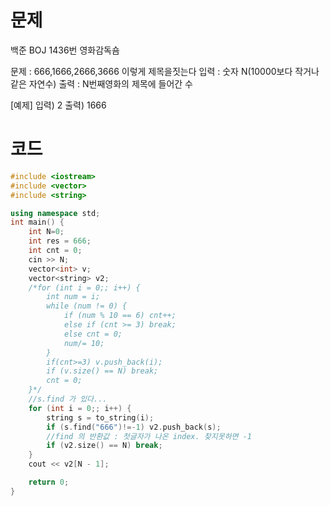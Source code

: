 # 문제

백준 BOJ 1436번 영화감독숌

문제 : 666,1666,2666,3666 이렇게 제목을짓는다
입력 : 숫자 N(10000보다 작거나 같은 자연수)
출력 : N번째영화의 제목에 들어간 수

[예제]
입력) 2 
출력) 1666

# 코드
```cpp
#include <iostream>
#include <vector>
#include <string>

using namespace std;
int main() {
	int N=0;
	int res = 666;
	int cnt = 0;
	cin >> N;
	vector<int> v;
	vector<string> v2;
	/*for (int i = 0;; i++) {
		int num = i;
		while (num != 0) {
			if (num % 10 == 6) cnt++;
			else if (cnt >= 3) break;
			else cnt = 0;
			num/= 10;
		}
		if(cnt>=3) v.push_back(i);
		if (v.size() == N) break;
		cnt = 0;
	}*/
	//s.find 가 있다... 
	for (int i = 0;; i++) {
		string s = to_string(i);
		if (s.find("666")!=-1) v2.push_back(s);
		//find 의 반환값 : 첫글자가 나온 index. 찾지못하면 -1
		if (v2.size() == N) break;
	}
	cout << v2[N - 1];

	return 0;
}
```
